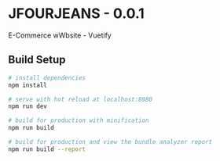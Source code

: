 # JFOURJEANS - 0.0.1

E-Commerce wWbsite - Vuetify


## Build Setup

``` bash
# install dependencies
npm install

# serve with hot reload at localhost:8080
npm run dev

# build for production with minification
npm run build

# build for production and view the bundle analyzer report
npm run build --report
```
